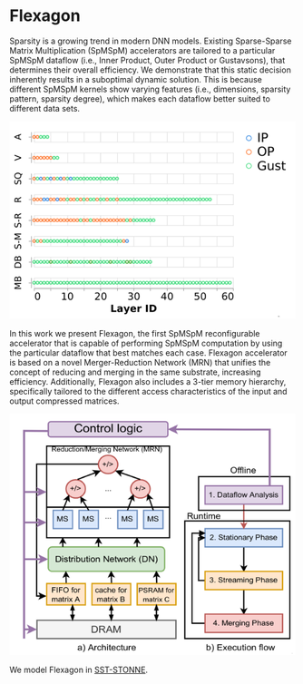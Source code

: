 # Flexagon

Sparsity is a growing trend in modern DNN models. Existing Sparse-Sparse Matrix Multiplication (SpMSpM) accelerators are tailored to a particular SpMSpM dataflow (i.e., Inner Product, Outer Product or Gustavsons), that determines their overall efficiency. We demonstrate that this static decision inherently results in a suboptimal dynamic solution. This is because different SpMSpM kernels show varying features (i.e., dimensions, sparsity pattern, sparsity degree), which makes each dataflow better suited to different data sets.

<p align="center">
 <img src="figures/flex1.png">
</p>

In this work we present Flexagon, the first SpMSpM reconfigurable accelerator that is capable of performing SpMSpM computation by using the particular dataflow that best matches each case. Flexagon accelerator is based on a novel Merger-Reduction Network (MRN) that unifies the concept of reducing and merging in the same substrate, increasing efficiency. Additionally, Flexagon also includes a 3-tier memory hierarchy, specifically tailored to the different access characteristics of the input and output compressed matrices.

<p align="center">
 <img src="figures/flex2.png">
</p>

We model Flexagon in [SST-STONNE](SST.md).
